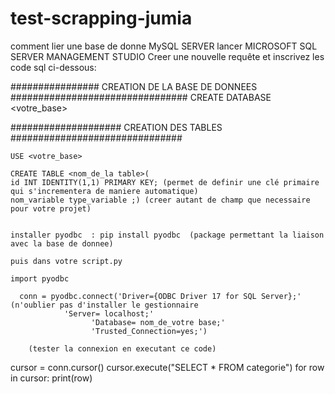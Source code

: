 # test-scrapping-jumia

comment lier une base de donne MySQL SERVER
 lancer MICROSOFT SQL SERVER MANAGEMENT STUDIO
  Creer une nouvelle requête et inscrivez les code sql ci-dessous:
  
  
  ################ CREATION DE LA BASE DE DONNEES ################################ 
     CREATE DATABASE <votre_base>
  
  #################### CREATION DES TABLES ###############################
  
    USE <votre_base>
    
    CREATE TABLE <nom_de_la table>(
    id INT IDENTITY(1,1) PRIMARY KEY; (permet de definir une clé primaire qui s'incrementera de maniere automatique)
    nom_variable type_variable ;) (creer autant de champ que necessaire pour votre projet)
    
    
    installer pyodbc  : pip install pyodbc  (package permettant la liaison avec la base de donnee)
    
    puis dans votre script.py 
    
    import pyodbc
    
      conn = pyodbc.connect('Driver={ODBC Driver 17 for SQL Server};' (n'oublier pas d'installer le gestionnaire 
                'Server= localhost;'
                      'Database= nom_de_votre base;'
                      'Trusted_Connection=yes;')
                      
        (tester la connexion en executant ce code) 
cursor = conn.cursor()
cursor.execute("SELECT * FROM categorie")
for row in cursor:
    print(row)
